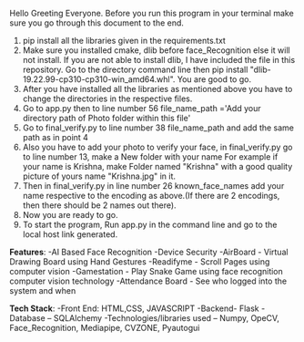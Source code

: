 Hello Greeting Everyone. Before you run this program in your terminal make sure you go through this document to the end.
1. pip install all the libraries given in the requirements.txt
2. Make sure you installed cmake, dlib before face_Recognition else it will not install. If you are not able to install
   dlib, I have included the file in this repository. Go to the directory command line then pip install "dlib-19.22.99-cp310-cp310-win_amd64.whl". 
   You are good to go.
3. After you have installed all the libraries as mentioned above you have to change the directories in the respective files.
4. Go to app.py then to line number 56 file_name_path ='Add your directory path of Photo folder within this file'
5. Go to final_verify.py to line number 38 file_name_path and add the same path as in point 4
6. Also you have to add your photo to verify your face, in final_verify.py go to line number 13, make a New folder with your name
   For example if your name is Krishna, make Folder named "Krishna" with a good quality picture of yours name "Krishna.jpg" in it.
7. Then in final_verify.py in line number 26 known_face_names add your name respective to the encoding as above.(If there are 2 encodings,
   then there should be 2 names out there).
8. Now you are ready to go.
9. To start the program, Run app.py in the command line and go to the local host link generated.

**Features**:
-AI Based Face Recognition
-Device Security
-AirBoard - Virtual Drawing Board using Hand Gestures
-Readifyme - Scroll Pages using computer vision
-Gamestation - Play Snake Game using face recognition computer vision technology 
-Attendance Board - See who logged into the system and when 


**Tech Stack**:
-Front End: HTML,CSS, JAVASCRIPT
-Backend- Flask
-Database – SQLAlchemy
-Technologies/libraries used – Numpy, OpeCV, Face_Recognition, Mediapipe, CVZONE, Pyautogui

